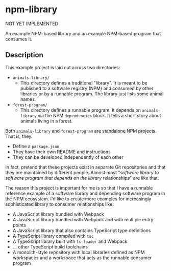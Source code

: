 # npm-library

NOT YET IMPLEMENTED

An example NPM-based library and an example NPM-based program that consumes it.

## Description

This example project is laid out across two directories:

* `animals-library/`
  * This directory defines a traditional "library". It is meant to be published to a software registry (NPM) and consumed
    by other libraries or by a runnable program. The library just lists some animal names. 
* `forest-program/`
  * This directory defines a runnable program. It depends on `animals-library` via the NPM `dependencies` block. It
    tells a short story about animals living in a forest.

Both `animals-library` and `forest-program` are standalone NPM projects. That is, they:

* Define a `package.json`
* They have their own README and instructions
* They can be developed independently of each other

In fact, pretend that these projects exist in separate Git repositories and that they are maintained by different people.
Almost most "*software library* to *software program that depends on the library* relationships" are like that.

The reason this project is important for me is so that I have a runnable reference example of a software library and
depending software program in the NPM ecosystem. I'd like to create more examples for increasingly sophisticated library
to consumer relationships like:

* A JavaScript library bundled with Webpack
* A JavaScript library bundled with Webpack and with multiple entry points
* A JavaScript library that also contains TypeScript type definitions
* A TypeScript library compiled with `tsc`
* A TypeScript library built with `ts-loader` and Webpack
* ... other TypeScript build toolchains
* A monolith-style repository with local libraries defined as NPM workspaces and a workspace that acts as the runnable
  consumer program
